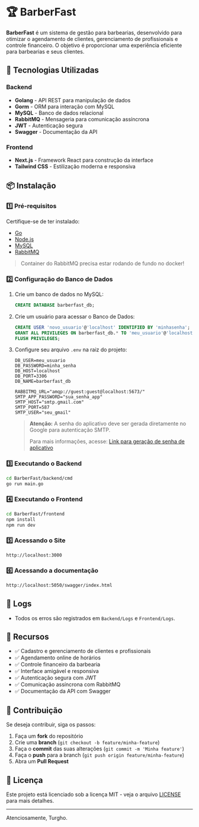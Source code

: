# 🏆 BarberFast

**BarberFast** é um sistema de gestão para barbearias, desenvolvido para otimizar o agendamento de clientes, gerenciamento de profissionais e controle financeiro. O objetivo é proporcionar uma experiência eficiente para barbearias e seus clientes.

## 🚀 Tecnologias Utilizadas

### Backend
- **Golang** - API REST para manipulação de dados
- **Gorm** - ORM para interação com MySQL
- **MySQL** - Banco de dados relacional
- **RabbitMQ** - Mensageria para comunicação assíncrona
- **JWT** - Autenticação segura
- **Swagger** - Documentação da API

### Frontend
- **Next.js** - Framework React para construção da interface
- **Tailwind CSS** - Estilização moderna e responsiva

## 📦 Instalação

### 1️⃣ Pré-requisitos
Certifique-se de ter instalado:
- [Go](https://go.dev/dl/)
- [Node.js](https://nodejs.org/)
- [MySQL](https://www.mysql.com/)
- [RabbitMQ](https://www.rabbitmq.com/)
  
> Container do RabbitMQ precisa estar rodando de fundo no docker!

### 2️⃣ Configuração do Banco de Dados
1. Crie um banco de dados no MySQL:
   ```sql
   CREATE DATABASE barberfast_db;
   ```
   
2. Crie um usuário para acessar o Banco de Dados:
   ```sql
   CREATE USER 'novo_usuario'@'localhost' IDENTIFIED BY 'minhasenha';
   GRANT ALL PRIVILEGES ON barberfast_db.* TO 'meu_usuario'@'localhost' WITH GRANT OPTION;
   FLUSH PRIVILEGES;
   ```
  
4. Configure seu arquivo `.env` na raiz do projeto:
   ```env
   DB_USER=meu_usuario
   DB_PASSWORD=minha_senha
   DB_HOST=localhost
   DB_PORT=3306
   DB_NAME=barberfast_db

   RABBITMQ_URL="amqp://guest:guest@localhost:5673/"
   SMTP_APP_PASSWORD="sua_senha_app"
   SMTP_HOST="smtp.gmail.com"
   SMTP_PORT=587
   SMTP_USER="seu_gmail"
   ```

   > **Atenção:** A senha do aplicativo deve ser gerada diretamente no Google para autenticação SMTP.
   > 
   > Para mais informações, acesse: [Link para geração de senha de aplicativo](https://support.google.com/accounts/answer/185833?hl=pt-BR)

### 3️⃣ Executando o Backend
```sh
cd BarberFast/backend/cmd
go run main.go
```

### 4️⃣ Executando o Frontend
```sh
cd BarberFast/frontend
npm install
npm run dev
```

### 5️⃣ Acessando o Site
```sh
http://localhost:3000
```

### 6️⃣ Acessando a documentação
```sh
http://localhost:5050/swagger/index.html
```

## 📰 Logs

- Todos os erros são registrados em `Backend/Logs` e `Frontend/Logs`.

## 📌 Recursos
- ✅ Cadastro e gerenciamento de clientes e profissionais 
- ✅ Agendamento online de horários 
- ✅ Controle financeiro da barbearia 
- ✅ Interface amigável e responsiva 
- ✅ Autenticação segura com JWT 
- ✅ Comunicação assíncrona com RabbitMQ 
- ✅ Documentação da API com Swagger

## 📄 Contribuição
Se deseja contribuir, siga os passos:
1. Faça um **fork** do repositório
2. Crie uma **branch** (`git checkout -b feature/minha-feature`)
3. Faça o **commit** das suas alterações (`git commit -m 'Minha feature'`)
4. Faça o **push** para a branch (`git push origin feature/minha-feature`)
5. Abra um **Pull Request**

## 📜 Licença
Este projeto está licenciado sob a licença MIT - veja o arquivo [LICENSE](LICENSE.txt) para mais detalhes.

---

Atenciosamente, Turgho.

